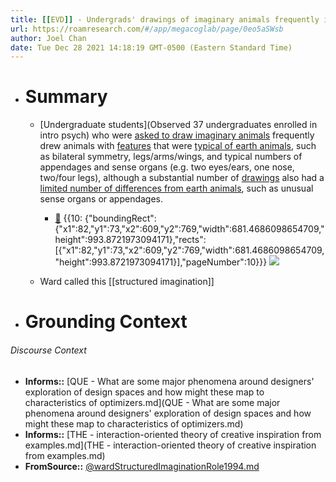 ```yaml
---
title: [[EVD]] - Undergrads' drawings of imaginary animals frequently included typical features from earth animals, with occasional deviations - [[@wardStructuredImaginationRole1994]]
url: https://roamresearch.com/#/app/megacoglab/page/0eo5aSWsb
author: Joel Chan
date: Tue Dec 28 2021 14:18:19 GMT-0500 (Eastern Standard Time)
---
```


- # Summary

    - [Undergraduate students](Observed 37 undergraduates enrolled in intro psych) who were [asked to draw imaginary animals](((zwS0EXV9n))) frequently drew animals with [features](((3M9PoLNDg))) that were [typical of earth animals](((CwNnKVLFv))), such as bilateral symmetry, legs/arms/wings, and typical numbers of appendages and sense organs (e.g. two eyes/ears, one nose, two/four legs), although a substantial number of [drawings](((hYbIddsIH))) also had a [limited number of differences from earth animals](((O1BIsqaIh))), such as unusual sense organs or appendages.

        - [📑](((nbW2xQisd))) {{10: {"boundingRect":{"x1":82,"y1":73,"x2":609,"y2":769,"width":681.4686098654709,"height":993.8721973094171},"rects":[{"x1":82,"y1":73,"x2":609,"y2":769,"width":681.4686098654709,"height":993.8721973094171}],"pageNumber":10}}} ![](https://firebasestorage.googleapis.com/v0/b/roampdf.appspot.com/o/public%2Fimages%2F1614483488367.png?alt=media&token=b9318cf0-2e53-41df-84b4-2936b4bac38b)

    - Ward called this [[structured imagination]]
- # Grounding Context

###### Discourse Context

- **Informs::** [QUE - What are some major phenomena around designers' exploration of design spaces and how might these map to characteristics of optimizers.md](QUE - What are some major phenomena around designers' exploration of design spaces and how might these map to characteristics of optimizers.md)
- **Informs::** [THE - interaction-oriented theory of creative inspiration from examples.md](THE - interaction-oriented theory of creative inspiration from examples.md)
- **FromSource::** [@wardStructuredImaginationRole1994.md](@wardStructuredImaginationRole1994.md)
